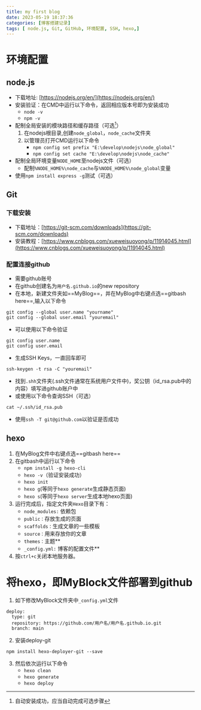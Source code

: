 ```yaml
---
title: my first blog
date: 2023-05-19 18:37:36
categories: [博客搭建记录]
tags: [ node.js, Git, GitHub, 环境配置, SSH, hexo,]
---
```

# 环境配置
## node.js
- 下载地址: [https://nodejs.org/en/](https://nodejs.org/en/)
- 安装验证：在CMD中运行以下命令，返回相应版本号即为安装成功
	- `node -v`
	- `npm -v`
- 配制全局安装的模块路径和缓存路径（可选[^01]）
	1. 在nodejs根目录,创建`node_global`，`node_cache`文件夹
	2. 以管理员打开CMD运行以下命令
		- `npm config set prefix "E:\develop\nodejs\node_global"`
		- `npm config set cache "E:\develop\nodejs\node_cache"`
- 配制全局环境变量`NODE_HOME`至nodejs文件（可选）
	- 配制`%NODE_HOME%\node_cache`与`%NODE_HOME%\node_global`变量
- 使用`npm install express -g`测试（可选）

## Git
### 下载安装
- 下载地址：[https://git-scm.com/downloads](https://git-scm.com/downloads)
- 安装教程：[https://www.cnblogs.com/xueweisuoyong/p/11914045.html](https://www.cnblogs.com/xueweisuoyong/p/11914045.html)

### 配置连接github
- 需要github账号
- 在github创建名为`用户名.github.io`的new repository
- 在本地，新建文件夹如==MyBlog==，并在MyBlog中右键点选==gitbash here==,输入以下命令
```
git config --global user.name "yourname"
git config --global user.email "youremail"
```
- 可以使用以下命令验证
```
git config user.name
git config user.email
```
- 生成SSH Keys，一直回车即可
```
ssh-keygen -t rsa -C "youremail"
```
- 找到`.shh`文件夹(.ssh文件通常在系统用户文件中)，奖公钥（id_rsa.pub中的内容）填写进github账户中
- 或使用以下命令查询SSH（可选）
```
cat ~/.ssh/id_rsa.pub
```
- 使用`ssh -T git@github.com`以验证是否成功

## hexo
1. 在MyBlog文件中右键点选==gitbash here==
2. 在gitbash中运行以下命令
	- `npm install -g hexo-cli`
	- `hexo -v`（验证安装成功）
	- `hexo init`
	- `hexo g`(等同于`hexo generate`生成静态页面)
	- `hexo s`(等同于`hexo server`生成本地hexo页面)
3. 运行完成后，指定文件夹`Hexo`目录下有：
	-   `node_modules:` 依赖包
	-   `public：`存放生成的页面
	-   `scaffolds：`生成文章的一些模板
	-   `source：`用来存放你的文章
	-   `themes：`主题**
	-   `_config.yml:` 博客的配置文件**
4. 按`ctrl+c`关闭本地服务器。

# 将hexo，即MyBlock文件部署到github
1. 如下修改MyBlock文件夹中`_config.yml`文件
```
deploy:
  type: git
  repository: https://github.com/用户名/用户名.github.io.git
  branch: main
```
2. 安装deploy-git
```
npm install hexo-deployer-git --save
```
3. 然后依次运行以下命令
	- `hexo clean`
	- `hexo generate`
	- `hexo deploy`



















[^01]:自动安装成功，应当自动完成可选步骤